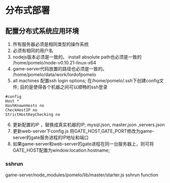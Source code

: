 # 分布式部署

## 配置分布式系统应用环境

1. 所有服务器必须是相同类型的操作系统
2. 必须有相同的用户名
3. nodejs版本必须是一致的。 install absolute path也必须是一致的 /home/pomelo/node-v0.10.21-linux-x64
4. game-server代码放置的路径也必须是一致的。 /home/pomelo/data/work/lordofpomelo
5. all machines 配置ssh login options; 在/home/pomelo/.ssh下创建config文件; 目的是使得各个机器之间可以顺畅的ssh登录
```
#config
Host *
HashKnownHosts no
CheckHostIP no
StrictHostKeyChecking no
```
6. 更新配置的IP ，替换成真实机器的IP; mysql.json, master.json ,servers.json
7. 更新web-server下config.js 将GATE_HOST,GATE_PORT修改为game-server的gate服务进程的IP地址和端口
8. 如果game-server和web-server的gate进程在同一台服务器上，则可将GATE_HOST配置为window.location.hostname;

### sshrun

game-server/node_modules/pomelo/lib/master/starter.js sshrun function